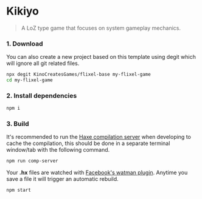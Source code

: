 # Kikiyo
> A LoZ type game that focuses on system gameplay mechanics.

### 1. Download

You can also create a new project based on this template using degit which will ignore all git related files.
```sh
npx degit KinoCreatesGames/flixel-base my-flixel-game
cd my-flixel-game
```

### 2. Install dependencies

```sh
npm i 
```

### 3. Build
It's recommended to run the [Haxe compilation server](https://youtu.be/3crCJlVXy-8) when developing to cache the compilation, this should be done in a separate terminal window/tab with the following command.
```sh
npm run comp-server
```

Your **.hx** files are watched with [Facebook's watman plugin](https://facebook.github.io/watchman/). Anytime you save a file it will trigger an automatic rebuild. 
```sh
npm start 
```
